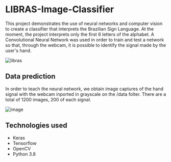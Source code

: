 # LIBRAS-Image-Classifier

This project demonstrates the use of neural networks and computer vision to create a classifier that interprets the Brazilian Sign Language. At the moment, the project interprets only the first 6 letters of the alphabet.
A Convolutional Neural Network was used in order to train and test a network so that, through the webcam, it is possible to identify the signal made by the user's hand.

![libras](https://user-images.githubusercontent.com/31252524/114275902-abe94f80-99fa-11eb-9cfe-fe2cf75269f9.gif)

## Data prediction

In order to teach the neural network, we obtain image captures of the hand signal with the webcam inported in grayscale on the /data folter. There are a total of 1200 images, 200 of each signal.

![image](https://user-images.githubusercontent.com/31252524/114276105-99234a80-99fb-11eb-9fb9-2e9fd3801dd7.png)

## Technologies used

- Keras
- Tensorflow
- OpenCV
- Python 3.8

